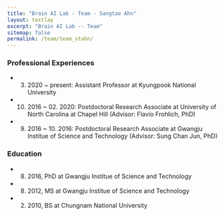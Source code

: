 ```yaml
---
title: "Brain AI Lab - Team - Sangtae Ahn"
layout: textlay
excerpt: "Brain AI Lab -- Team"
sitemap: false
permalink: /team/team_stahn/
---
```



### Professional Experiences
- 03. 2020 ~ present: Assistant Professor at Kyungpook National University
- 10. 2016 ~ 02. 2020: Postdoctoral Research Associate at University of North Carolina at Chapel Hill (Advisor: Flavio Frohlich, PhD)
- 09. 2016 ~ 10. 2016: Postdoctoral Research Associate at Gwangju Institue of Science and Technology (Advisor: Sung Chan Jun, PhD)

### Education
- 08. 2016, PhD at Gwangju Institue of Science and Technology
- 08. 2012, MS at Gwangju Institue of Science and Technology
- 02. 2010, BS at Chungnam National University



   
